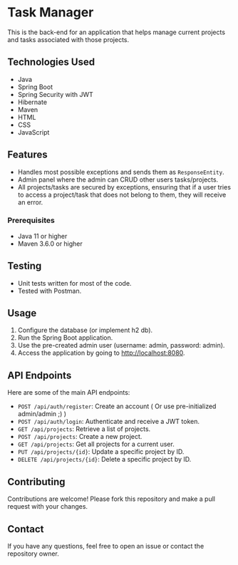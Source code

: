 # Task Manager

This is the back-end for an application that helps manage current projects and tasks associated with those projects.

## Technologies Used
- Java
- Spring Boot
- Spring Security with JWT
- Hibernate
- Maven
- HTML
- CSS
- JavaScript

## Features
- Handles most possible exceptions and sends them as `ResponseEntity`.
- Admin panel where the admin can CRUD other users tasks/projects.
- All projects/tasks are secured by exceptions, ensuring that if a user tries to access a project/task that does not belong to them, they will receive an error.

### Prerequisites
- Java 11 or higher
- Maven 3.6.0 or higher

## Testing
- Unit tests written for most of the code.
- Tested with Postman.

## Usage
1. Configure the database (or implement h2 db).
2. Run the Spring Boot application.
3. Use the pre-created admin user (username: admin, password: admin).
4. Access the application by going to [http://localhost:8080](http://localhost:8080).

## API Endpoints
Here are some of the main API endpoints:

- `POST /api/auth/register`: Create an account ( Or use pre-initialized admin/admin ;) )
- `POST /api/auth/login`: Authenticate and receive a JWT token.
- `GET /api/projects`: Retrieve a list of projects.
- `POST /api/projects`: Create a new project.
- `GET /api/projects`: Get all projects for a current user.
- `PUT /api/projects/{id}`: Update a specific project by ID.
- `DELETE /api/projects/{id}`: Delete a specific project by ID.

## Contributing
Contributions are welcome! Please fork this repository and make a pull request with your changes.

## Contact
If you have any questions, feel free to open an issue or contact the repository owner.
